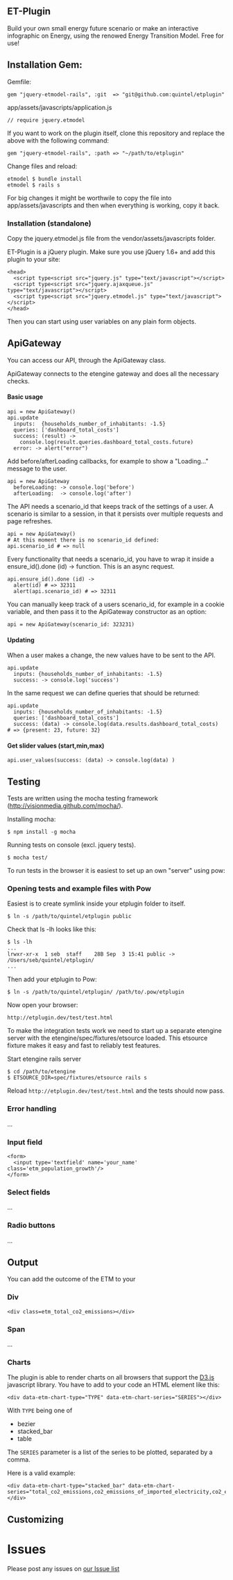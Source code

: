 ## ET-Plugin

Build your own small energy future scenario or make an interactive infographic
on Energy, using the renowed Energy Transition Model. Free for use!

## Installation Gem:

Gemfile:

    gem "jquery-etmodel-rails", :git  => "git@github.com:quintel/etplugin"

app/assets/javascripts/application.js

    // require jquery.etmodel

If you want to work on the plugin itself, clone this repository and replace the above with the following command:

    gem "jquery-etmodel-rails", :path => "~/path/to/etplugin"

Change files and reload:

    etmodel $ bundle install
    etmodel $ rails s

For big changes it might be worthwile to copy the file into app/assets/javascripts and then when everything is working, copy it back.


### Installation (standalone)

Copy the jquery.etmodel.js file from the vendor/assets/javascripts folder.

ET-Plugin is a jQuery plugin. Make sure you use jQuery 1.6+ and add this plugin
to your site:

    <head>
      <script type<script src="jquery.js" type="text/javascript"></script>
      <script type<script src="jquery.ajaxqueue.js" type="text/javascript"></script>
      <script type<script src="jquery.etmodel.js" type="text/javascript"></script>
    </head>

Then you can start using user variables on any plain form objects.


## ApiGateway

You can access our API, through the ApiGateway class.

ApiGateway connects to the etengine gateway and does all the necessary checks.

#### Basic usage

    api = new ApiGateway()
    api.update
      inputs:  {households_number_of_inhabitants: -1.5}
      queries: ['dashboard_total_costs']
      success: (result) ->
        console.log(result.queries.dashboard_total_costs.future)
      error: -> alert("error")

Add before/afterLoading callbacks, for example to show a "Loading..." message to the user.

    api = new ApiGateway
      beforeLoading: -> console.log('before')
      afterLoading:  -> console.log('after')

The API needs a scenario_id that keeps track of the settings of a user. A scenario is similar to a session, in that it persists over multiple requests and page refreshes.

    api = new ApiGateway()
    # At this moment there is no scenario_id defined:
    api.scenario_id # => null

Every functionality that needs a scenario\_id, you have to wrap it inside a ensure\_id().done (id) -> function. This is an async request.

    api.ensure_id().done (id) ->
      alert(id) # => 32311
      alert(api.scenario_id) # => 32311

You can manually keep track of a users scenario_id, for example in a cookie variable, and then pass it to the ApiGateway constructor as an option:

    api = new ApiGateway(scenario_id: 323231)

#### Updating

When a user makes a change, the new values have to be sent to the API.

    api.update
      inputs: {households_number_of_inhabitants: -1.5}
      success: -> console.log('success')

In the same request we can define queries that should be returned:

    api.update
      inputs: {households_number_of_inhabitants: -1.5}
      queries: ['dashboard_total_costs']
      success: (data) -> console.log(data.results.dashboard_total_costs)
    # => {present: 23, future: 32}


#### Get slider values (start,min,max)

    api.user_values(success: (data) -> console.log(data) )



## Testing


Tests are written using the mocha testing framework (http://visionmedia.github.com/mocha/).

Installing mocha:

    $ npm install -g mocha

Running tests on console (excl. jquery tests).

    $ mocha test/

To run tests in the browser it is easiest to set up an own "server" using pow:

### Opening tests and example files with Pow

Easiest is to create symlink inside your etplugin folder to itself.

    $ ln -s /path/to/quintel/etplugin public

Check that ls -lh looks like this:

    $ ls -lh
    ...
    lrwxr-xr-x  1 seb  staff    28B Sep  3 15:41 public -> /Users/seb/quintel/etplugin/
    ...

Then add your etplugin to Pow:

    $ ln -s /path/to/quintel/etplugin/ /path/to/.pow/etplugin

Now open your browser:

    http://etplugin.dev/test/test.html

To make the integration tests work we need to start up a separate etengine server with the etengine/spec/fixtures/etsource loaded. This etsource fixture makes it easy and fast to reliably test features.

Start etengine rails server

    $ cd /path/to/etengine
    $ ETSOURCE_DIR=spec/fixtures/etsource rails s

Reload `http://etplugin.dev/test/test.html` and the tests should now pass.


### Error handling

...


### Input field

    <form>
      <input type='textfield' name='your_name' class='etm_population_growth'/>
    </form>

### Select fields

...

### Radio buttons

...

## Output

You can add the outcome of the ETM to your

### Div

    <div class=etm_total_co2_emissions></div>

### Span

...

### Charts

The plugin is able to render charts on all browsers that support the [D3.js](http://d3js.org/) javascript library. You have to add to your code an HTML element like this:

    <div data-etm-chart-type="TYPE" data-etm-chart-series="SERIES"></div>

With `TYPE` being one of

* bezier
* stacked_bar
* table

The `SERIES` parameter is a list of the series to be plotted, separated by a comma.

Here is a valid example:

    <div data-etm-chart-type="stacked_bar" data-etm-chart-series="total_co2_emissions,co2_emissions_of_imported_electricity,co2_emissions_of_used_electricity"></div>
## Customizing

# Issues

Please post any issues on [our Issue list](http://github.com/dennisschoenmakers/etplugin/issues)
